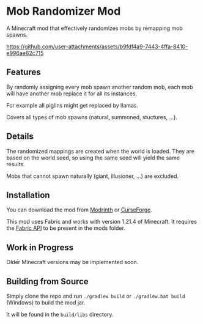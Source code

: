 # Mob Randomizer Mod

A Minecraft mod that effectively randomizes mobs by remapping mob spawns.

https://github.com/user-attachments/assets/b9fdf4a9-7443-4ffa-8410-e996ae62c715

## Features

By randomly assigning every mob spawn another random mob, each mob will have another mob replace it for all its instances.

For example all piglins might get replaced by llamas.

Covers all types of mob spawns (natural, summoned, stuctures, ...).

## Details

The randomized mappings are created when the world is loaded. They are based on the world seed, so using the same seed will yield the same results.

Mobs that cannot spawn naturally (giant, illusioner, ...) are excluded.

## Installation

You can download the mod from [Modrinth](https://modrinth.com/mod/mobrandomizer/) or [CurseForge](https://www.curseforge.com/minecraft/mc-mods/mobrandomizer).

This mod uses Fabric and works with version 1.21.4 of Minecraft. It requires the [Fabric API](https://modrinth.com/mod/fabric-api/) to be present in the mods folder.

## Work in Progress

Older Minecraft versions may be implemented soon.

## Building from Source

Simply clone the repo and run `./gradlew build` or `./gradlew.bat build` (Windows) to build the mod jar.

It will be found in the `build/libs` directory.
